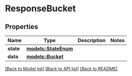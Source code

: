 # ResponseBucket

## Properties

Name | Type | Description | Notes
------------ | ------------- | ------------- | -------------
**state** | [**models::StateEnum**](StateEnum.md) |  | 
**data** | [**models::Bucket**](Bucket.md) |  | 

[[Back to Model list]](../README.md#documentation-for-models) [[Back to API list]](../README.md#documentation-for-api-endpoints) [[Back to README]](../README.md)


